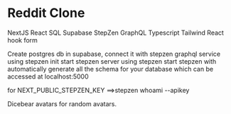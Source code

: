 # Reddit Clone

NextJS
React
SQL
Supabase
StepZen
GraphQL
Typescript
Tailwind
React hook form

Create postgres db in supabase,
connect it with stepzen graphql service using stepzen init
start stepzen server using stepzen start
stepzen with automatically generate all the schema for your database
which can be accessed at localhost:5000

for NEXT_PUBLIC_STEPZEN_KEY ==>stepzen whoami --apikey

Dicebear avatars for random avatars.
